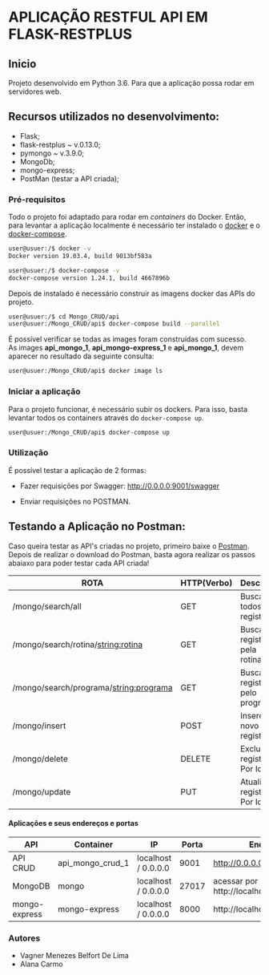 # APLICAÇÃO RESTFUL API EM FLASK-RESTPLUS

## Inicio
Projeto desenvolvido em Python 3.6. Para que a aplicação possa rodar em servidores web.

## Recursos utilizados no desenvolvimento:

- Flask;
- flask-restplus ~ v.0.13.0;
- pymongo ~ v.3.9.0;
- MongoDb;
- mongo-express;
- PostMan (testar a API criada);


### Pré-requisitos
Todo o projeto foi adaptado para rodar em _containers_ do Docker. Então, para levantar a aplicação localmente é necessário ter instalado o [docker](https://docs.docker.com/install/) e o [docker-compose](https://docs.docker.com/compose/install/).  
```sh
user@usuer:/$ docker -v
Docker version 19.03.4, build 9013bf583a

user@usuer:/$ docker-compose -v
docker-compose version 1.24.1, build 4667896b
```
Depois de instalado é necessário construir as imagens docker das APIs do projeto.
```sh
user@usuer:/$ cd Mongo_CRUD/api
user@usuer:/Mongo_CRUD/api$ docker-compose build --parallel
```
É possível verificar se todas as images foram construídas com sucesso.  
As images **api_mongo_1**, **api_mongo-express_1** e **api_mongo_1**, devem aparecer no resultado da seguinte consulta:
```sh
user@usuer:/Mongo_CRUD/api$ docker image ls
```

### Iniciar a aplicação
Para o projeto  funcionar, é necessário subir os dockers. Para isso, basta levantar todos os containers através do ``docker-compose up``.
```sh
user@usuer:/Mongo_CRUD/api$ docker-compose up
```

### Utilização
É possível testar a aplicação de 2 formas:
- Fazer requisições por Swagger: http://0.0.0.0:9001/swagger

- Enviar requisições no POSTMAN. 

## Testando a Aplicação no Postman:

Caso queira testar as API's criadas no projeto, primeiro baixe o [Postman](https://chrome.google.com/webstore/detail/postman/fhbjgbiflinjbdggehcddcbncdddomop).
Depois de realizar o download do Postman, basta agora realizar os passos abaiaxo para 
poder testar cada API criada!

  ROTA                    |     HTTP(Verbo)   |      Descrição        | 
------------------------- | ----------------- | --------------------- | 
/mongo/search/all         |       GET         | Buscar todos os registros     | 
/mongo/search/rotina/<string:rotina>             |       GET        | Buscar registros pela rotina      | 
/mongo/search/programa/<string:programa>|       GET         | Buscar registros pelo programa     | 
/mongo/insert |       POST         | Insere um novo registro     |    
/mongo/delete |       DELETE      | Excluir registro Por Id        |
/mongo/update |       PUT      | Atualiza registro Por Id        |

#### Aplicações e seus endereços e portas
| API | Container | IP | Porta | Endereço |
| -- | -- | -- | -- | -- |
| API CRUD | api_mongo_crud_1 | localhost / 0.0.0.0 | 9001 | http://0.0.0.0:9001/swagger |
| MongoDB | mongo | localhost / 0.0.0.0 | 27017 | acessar por mongo-express http://localhost:8000/ |
| mongo-express | mongo-express | localhost / 0.0.0.0 | 8000 | http://localhost:8000/ |	


    
### Autores
- Vagner Menezes Belfort De Lima
- Alana Carmo
